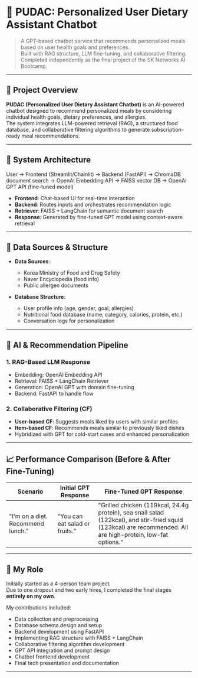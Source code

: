 # 🥗 PUDAC: Personalized User Dietary Assistant Chatbot

> A GPT-based chatbot service that recommends personalized meals based on user health goals and preferences.  
> Built with RAG structure, LLM fine-tuning, and collaborative filtering.  
> Completed independently as the final project of the SK Networks AI Bootcamp.

---

## 📌 Project Overview

**PUDAC (Personalized User Dietary Assistant Chatbot)** is an AI-powered chatbot designed to recommend personalized meals by considering individual health goals, dietary preferences, and allergies.  
The system integrates LLM-powered retrieval (RAG), a structured food database, and collaborative filtering algorithms to generate subscription-ready meal recommendations.

---

## 🔧 System Architecture
User → Frontend (Streamlit/Chainlit)
→ Backend (FastAPI)
→ ChromaDB document search
→ OpenAI Embedding API → FAISS vector DB
→ OpenAI GPT API (fine-tuned model)

- **Frontend**: Chat-based UI for real-time interaction  
- **Backend**: Routes inputs and orchestrates recommendation logic  
- **Retriever**: FAISS + LangChain for semantic document search  
- **Response**: Generated by fine-tuned GPT model using context-aware retrieval

---

## 📂 Data Sources & Structure

- **Data Sources**:
  - Korea Ministry of Food and Drug Safety
  - Naver Encyclopedia (food info)
  - Public allergen documents

- **Database Structure**:
  - User profile info (age, gender, goal, allergies)
  - Nutritional food database (name, category, calories, protein, etc.)
  - Conversation logs for personalization

---

## 🤖 AI & Recommendation Pipeline

### 1. RAG-Based LLM Response
- Embedding: OpenAI Embedding API  
- Retrieval: FAISS + LangChain Retriever  
- Generation: OpenAI GPT with domain fine-tuning  
- Backend: FastAPI to handle flow

### 2. Collaborative Filtering (CF)
- **User-based CF**: Suggests meals liked by users with similar profiles  
- **Item-based CF**: Recommends meals similar to previously liked dishes  
- Hybridized with GPT for cold-start cases and enhanced personalization

---

## 📈 Performance Comparison (Before & After Fine-Tuning)

| Scenario | Initial GPT Response | Fine-Tuned GPT Response |
|---------|----------------------|--------------------------|
| "I'm on a diet. Recommend lunch." | "You can eat salad or fruits." | "Grilled chicken (119kcal, 24.4g protein), sea snail salad (122kcal), and stir-fried squid (123kcal) are recommended. All are high-protein, low-fat options." |

---

## 👤 My Role

Initially started as a 4-person team project.  
Due to one dropout and two early hires, I completed the final stages **entirely on my own**.

My contributions included:

- Data collection and preprocessing  
- Database schema design and setup  
- Backend development using FastAPI  
- Implementing RAG structure with FAISS + LangChain  
- Collaborative filtering algorithm development  
- GPT API integration and prompt design  
- Chatbot frontend development  
- Final tech presentation and documentation

---
